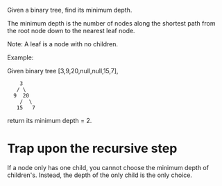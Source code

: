 Given a binary tree, find its minimum depth.

The minimum depth is the number of nodes along the shortest path from the root node down to the nearest leaf node.

Note: A leaf is a node with no children.

Example:

Given binary tree [3,9,20,null,null,15,7],


	    3
	   / \
	  9  20
	    /  \
	   15   7


return its minimum depth = 2.

# Trap upon the recursive step

If a node only has one child, you cannot choose the minimum depth of children's. Instead, the depth of the only child is the only choice.